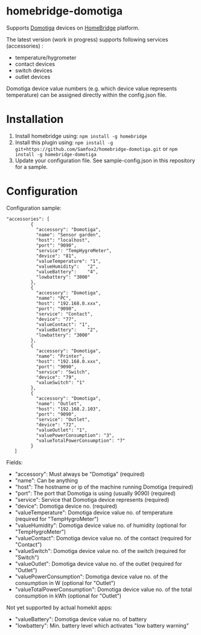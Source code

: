 # homebridge-domotiga
Supports [Domotiga](https://domotiga.nl) devices on [HomeBridge](https://github.com/nfarina/homebridge) platform.

The latest version (work in progress) supports following services (accessories) :

- temperature/hygrometer
- contact devices
- switch devices
- outlet devices

Domotiga device value numbers (e.g. which device value represents temperature) can be assigned directly within the config.json file.

# Installation

1. Install homebridge using:  ```npm install -g homebridge```
2. Install this plugin using: ```npm install -g git+https://github.com/Samfox2/homebridge-domotiga.git``` or ```npm install -g homebridge-domotiga```
3. Update your configuration file. See sample-config.json in this repository for a sample. 

# Configuration

Configuration sample:

 ```
"accessories": [
          {
            "accessory": "Domotiga",
            "name": "Sensor garden",
            "host": "localhost",
            "port": "9090",
            "service": "TempHygroMeter",
            "device": "81",
            "valueTemperature": "1",
            "valueHumidity":   "2",
            "valueBattery":    "4",
            "lowbattery": "3000"
          },
          {
            "accessory": "Domotiga",
            "name": "PC",
            "host": "192.168.0.xxx",
            "port": "9090",
            "service": "Contact",
            "device": "77",
            "valueContact": "1",
            "valueBattery":    "2",
            "lowbattery": "3000"
          },
          {
            "accessory": "Domotiga",
            "name": "Printer",
            "host": "192.168.0.xxx",
            "port": "9090",
            "service": "Switch",
            "device": "79",
            "valueSwitch": "1"
          },
          {
            "accessory": "Domotiga",
            "name": "Outlet",
            "host": "192.168.2.103",
            "port": "9090",
            "service": "Outlet",
            "device": "72",
            "valueOutlet": "1",
            "valuePowerConsumption": "3",
            "valueTotalPowerConsumption": "7"
          }    
    ]
```

Fields:

* "accessory": Must always be "Domotiga" (required)
* "name": Can be anything
* "host": The hostname or ip of the machine running Domotiga (required)
* "port": The port that Domotiga is using (usually 9090) (required)
* "service": Service that Domotiga device represents (required)
* "device":  Domotiga device no. (required)
* "valueTemperature": Domotiga device value no. of temperature (required for "TempHygroMeter")
* "valueHumidity": Domotiga device value no. of humidity (optional for "TempHygroMeter")
* "valueContact":  Domotiga device value no. of the contact (required for "Contact")
* "valueSwitch":   Domotiga device value no. of the switch (required for "Switch")
* "valueOutlet":   Domotiga device value no. of the outlet (required for "Outlet")
* "valuePowerConsumption":  Domotiga device value no. of the consumption in W (optional for "Outlet")
* "valueTotalPowerConsumption":  Domotiga device value no. of the total consumption in kWh (optional for "Outlet")

Not yet supported by actual homekit apps:
* "valueBattery":  Domotiga device value no. of battery
* "lowbattery":    Min. battery level which activates "low battery warning"
